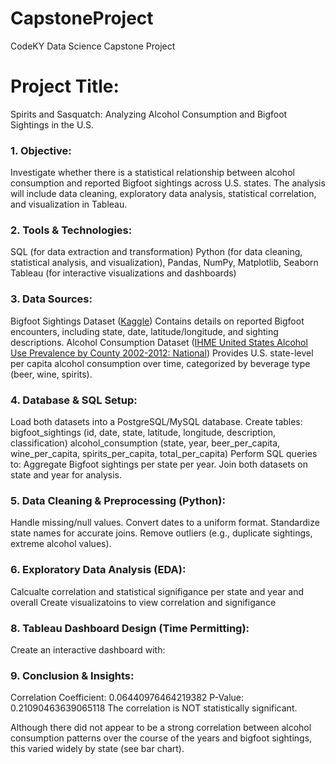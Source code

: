 # CapstoneProject
CodeKY Data Science Capstone Project

# Project Title:
Spirits and Sasquatch: Analyzing Alcohol Consumption and Bigfoot Sightings in the U.S.

### 1. Objective:
Investigate whether there is a statistical relationship between alcohol consumption and reported Bigfoot sightings across U.S. states. The analysis will include data cleaning, exploratory data analysis, statistical correlation, and visualization in Tableau.

### 2. Tools & Technologies:
SQL (for data extraction and transformation)
Python (for data cleaning, statistical analysis, and visualization), Pandas, NumPy, Matplotlib, Seaborn
Tableau (for interactive visualizations and dashboards)

### 3. Data Sources:
Bigfoot Sightings Dataset ([Kaggle](https://www.kaggle.com/datasets/josephvm/bigfoot-sightings-data))
Contains details on reported Bigfoot encounters, including state, date, latitude/longitude, and sighting descriptions.
Alcohol Consumption Dataset ([IHME United States Alcohol Use Prevalence by County 2002-2012: National](https://ghdx.healthdata.org/sites/default/files/record-attached-files/IHME_USA_COUNTY_ALCOHOL_USE_PREVALENCE_2002_2012_NATIONAL.zip))
Provides U.S. state-level per capita alcohol consumption over time, categorized by beverage type (beer, wine, spirits).

### 4. Database & SQL Setup:
Load both datasets into a PostgreSQL/MySQL database.
Create tables:
bigfoot_sightings (id, date, state, latitude, longitude, description, classification)
alcohol_consumption (state, year, beer_per_capita, wine_per_capita, spirits_per_capita, total_per_capita)
Perform SQL queries to:
Aggregate Bigfoot sightings per state per year.
Join both datasets on state and year for analysis.

### 5. Data Cleaning & Preprocessing (Python):
Handle missing/null values.
Convert dates to a uniform format.
Standardize state names for accurate joins.
Remove outliers (e.g., duplicate sightings, extreme alcohol values).

### 6. Exploratory Data Analysis (EDA):
Calcualte correlation and statistical signifigance per state and year and overall
Create visualizatoins to view correlation and signifigance


### 8. Tableau Dashboard Design (Time Permitting):

Create an interactive dashboard with:


### 9. Conclusion & Insights:
Correlation Coefficient: 0.06440976464219382
P-Value: 0.21090463639065118
The correlation is NOT statistically significant.

Although there did not appear to be a strong correlation between alcohol consumption patterns over the course of the years and bigfoot sightings, this varied widely by state (see bar chart).
